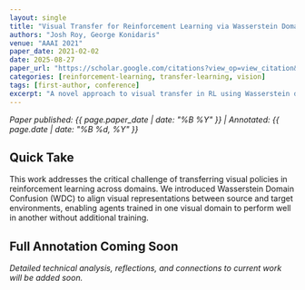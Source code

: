 ```yaml
---
layout: single
title: "Visual Transfer for Reinforcement Learning via Wasserstein Domain Confusion"
authors: "Josh Roy, George Konidaris"
venue: "AAAI 2021"
paper_date: 2021-02-02
date: 2025-08-27
paper_url: "https://scholar.google.com/citations?view_op=view_citation&hl=en&user=380VVtUAAAAJ&citation_for_view=380VVtUAAAAJ:UeHWp8X0CEIC"
categories: [reinforcement-learning, transfer-learning, vision]
tags: [first-author, conference]
excerpt: "A novel approach to visual transfer in RL using Wasserstein distance for domain adaptation"
---
```


*Paper published: {{ page.paper_date | date: "%B %Y" }} | Annotated: {{ page.date | date: "%B %d, %Y" }}*

## Quick Take

This work addresses the critical challenge of transferring visual policies in reinforcement learning across domains. We introduced Wasserstein Domain Confusion (WDC) to align visual representations between source and target environments, enabling agents trained in one visual domain to perform well in another without additional training.

## Full Annotation Coming Soon

*Detailed technical analysis, reflections, and connections to current work will be added soon.*